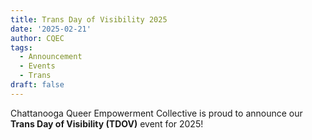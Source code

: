 ```yaml
---
title: Trans Day of Visibility 2025
date: '2025-02-21'
author: CQEC
tags:
  - Announcement
  - Events
  - Trans
draft: false
---
```


Chattanooga Queer Empowerment Collective is proud to announce our **Trans Day of Visibility (TDOV)** event for 2025!

